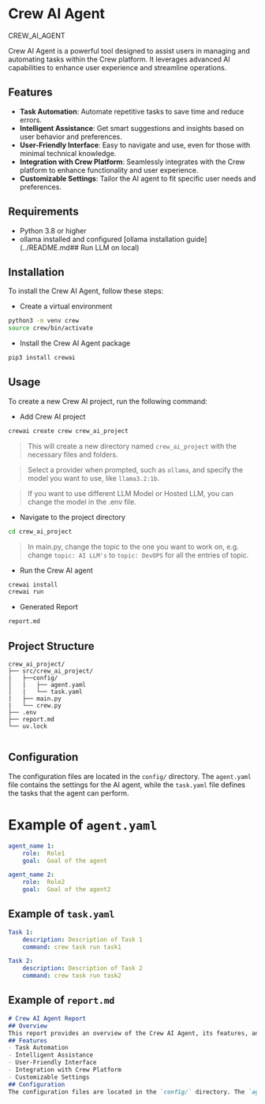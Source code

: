 # Crew AI Agent 
CREW_AI_AGENT

Crew AI Agent is a powerful tool designed to assist users in managing and automating tasks within the Crew platform. It leverages advanced AI capabilities to enhance user experience and streamline operations.

## Features
- **Task Automation**: Automate repetitive tasks to save time and reduce errors.
- **Intelligent Assistance**: Get smart suggestions and insights based on user behavior and preferences.
- **User-Friendly Interface**: Easy to navigate and use, even for those with minimal technical knowledge.
- **Integration with Crew Platform**: Seamlessly integrates with the Crew platform to enhance functionality and user experience.
- **Customizable Settings**: Tailor the AI agent to fit specific user needs and preferences.

## Requirements
- Python 3.8 or higher 
- ollama installed and configured  [ollama installation guide](../README.md## Run LLM on local)


## Installation
To install the Crew AI Agent, follow these steps:

- Create a virtual environment
```bash
python3 -m venv crew    
source crew/bin/activate
```
- Install the Crew AI Agent package
```bash
pip3 install crewai
```

## Usage
To create a new Crew AI project, run the following command:
- Add Crew AI project
```bash
crewai create crew crew_ai_project
```
> This will create a new directory named `crew_ai_project` with the necessary files and folders.

> Select a provider when prompted, such as `ollama`, and specify the model you want to use, like `llama3.2:1b`.

> If you want to use different LLM Model or Hosted LLM, you can change the model in the .env file. 

- Navigate to the project directory
```bash
cd crew_ai_project
``` 

>In main.py, change the topic to the one you want to work on, e.g. change `topic: AI LLM's` to `topic: DevOPS` for all the entries of topic.


- Run the Crew AI agent

```bash
crewai install
crewai run
```

- Generated Report

```bash
report.md
```

## Project Structure
```plaintext
crew_ai_project/
├── src/crew_ai_project/
|   ├──config/
│   |   ├── agent.yaml
│   |   └── task.yaml
|   ├── main.py
|   └── crew.py
├── .env
├── report.md
└── uv.lock


```

## Configuration
The configuration files are located in the `config/` directory. The `agent.yaml` file contains the settings for the AI agent, while the `task.yaml` file defines the tasks that the agent can perform.

# Example of `agent.yaml`
```yaml
agent_name 1:
    role:  Role1
    goal:  Goal of the agent

agent_name 2:
    role:  Role2
    goal:  Goal of the agent2
```     
## Example of `task.yaml`
```yaml
Task 1:
    description: Description of Task 1
    command: crew task run task1

Task 2:
    description: Description of Task 2
    command: crew task run task2
```     

## Example of `report.md`
```markdown
# Crew AI Agent Report      
## Overview
This report provides an overview of the Crew AI Agent, its features, and its configuration. 
## Features
- Task Automation
- Intelligent Assistance
- User-Friendly Interface
- Integration with Crew Platform
- Customizable Settings
## Configuration
The configuration files are located in the `config/` directory. The `agent.yaml` file contains the settings for the AI agent, while the `task.yaml` file defines the tasks that the agent can perform.
```


